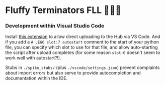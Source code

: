 # Fluffy Terminators FLL 🐰🤖🧱

### Development within Visual Studio Code

Install [this extension](https://marketplace.visualstudio.com/items?itemName=PeterStaev.lego-spikeprime-mindstorms-vscode) to allow direct uploading to the Hub via VS Code.
And if you add a `# LEGO slot:7 autostart` comment to the start of your python file,
you can specify which slot to use for that file, and allow auto-starting the script after
upload completes (for some reason `slot:0` doesn't seem to work well with autostart?!).

Stubs in `./spike_stubs/` (plus `./vscode/settings.json`) prevent complaints about import
errors but also serve to provide autocompletion and documentation within the IDE.
